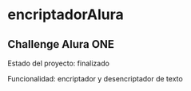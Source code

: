 # encriptadorAlura
<h2>Challenge Alura ONE</h2>
<p> Estado del proyecto: finalizado </p>
<p>Funcionalidad: encriptador y desencriptador de texto</p>

